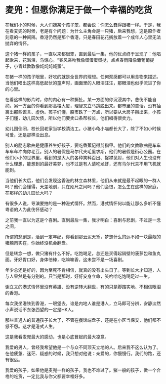 # 麦兜：但愿你满足于做一个幸福的吃货

在我们小的时候，大人们嫌某个孩子笨，都会说：你怎么蠢得跟猪一样。于是，我在看麦兜的时候，老是有个问题：为什么主角会是一只猪，后来我想，这是原作者刻意的一种间隔。香港仍然是那个香港，只是春田花花搁放着一个成年人心里无法抛弃的情怀。 

这个猪一样的孩子，一直以来都很笨，直到最后一集，他的优点终于呈现了：他唱起歌来，花溅泪，鸟惊心。“春风亲吻我像蛋蛋蛋蛋挞，点点春雨降像葡葡葡提子，小青蛙敦敦像炖炖炖炖蛋”。 

在猪一样的孩子眼里，好吃的就是全世界的理想。任何观感都可以用食物来描述。当他们唱出这样高低起伏的童声时，画面里的人眼泪汪汪，那眼泪也似乎流进了你的心里。 

在看这样的影片时，你的内心有一种撕扯。某一方面的你沉浸其中，悲伤不能自抑。另一方面的你看到那高楼大厦，理智又立马跳脱出来。都市里的童话，没有抽离出那些谎言、虚伪。孩子们懂，股市跌了一万点，所以要从大房子搬出来，小孩子们懂，幼儿园欠债，所以他们要卖口条帮校长，他们唱得很卖力。 

幼儿园倒闭，校长回老家当学校清洁工。小猪小龟小喵都长大了，除了不如小时候可爱，还是那样没出息。 

别人的励志歌曲是健康养生好孩子，要吃香蕉记得剪指甲。他们的文教歌曲是车车车车车冲向你老豆。别人的暑假是马尔代夫毛里求斯，他们的暑假是街心公园。在他们小小的世界里，看到的是大人的各种笑料百出、捉襟见肘，他们对人生也没有什么理想，能想到的最好美梦，也不过是有人请吃龙虾，还有马尔代夫不用飞机就能到。 

当他们长大后，他们会发现这香港的林立森林里，他们从来就是最不起眼的一群人吗？他们会懂得，天差地别，只在咫尺之间吗？他们会恨，怎么生在这样的家庭，在那样的幼儿园长大吗？ 

有很多人说，导演要拍的是一种港式情怀。然而，港式情怀何以能让那么多听不懂粤语的人为此伤怀感动？ 

之前我一直以为这是个喜剧。直到最后一集，我才明白：喜剧与悲剧，不过是一念之间。 

所谓的悲剧是，活到一定年纪，你看到那云泥天堑，梦想什么的远不如一块最靓的猪腩肉实在，你始终没机会翻盘。 

但是转念一想，做只猪有什么不好。吃饱喝足，总还是买得起隔壁的菠萝包和鱼丸面。牙好胃口好，身体倍棒，吃嘛嘛香，这未尝不是一场喜剧。 

年少总还是好的，因为至死不肯相信，就真的没有出头日了。等到长大才知道，人与人果然是有分别的。只当是那时，好好安身立命，笑哈哈吃饱喝足过一生。 

谢立文的港式情怀里没有英雄、没有逆转大翻盘，有的只是脚踏实地、不相信眼泪的香港。 

每次我坐港铁到香港，一眼望去，谁是内地人谁是港人，立马即可分辨，安静淡然小声说话不东张西望的一定是HK人。 

那些普通人的普通孩子长大了，不管在餐馆端盘子，还是在小区当保安，他们都不怒不怨。这才是港式人生。 

这是我看麦兜最大的感动，也是心底冒起的最大凉意。 

我爱的男人，曾经我希望他是一个与众不同顶天立地的人。后来我不这么认为了。在他疲惫、迷茫、疑惑的时候，我只想对他说：亲爱的，你慢慢行。我们的路，还有很远。 

我爱的孩子，如果他是麦兜一样的孩子，我也不难过了。猪一般的孩子，做一个合格的吃货，一定比我与你父都要幸福好多。